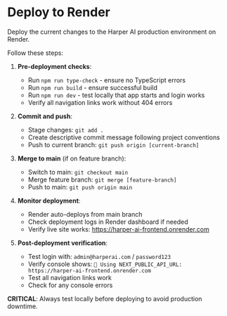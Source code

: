 # Deploy to Render

Deploy the current changes to the Harper AI production environment on Render.

Follow these steps:

1. **Pre-deployment checks**:
   - Run `npm run type-check` - ensure no TypeScript errors
   - Run `npm run build` - ensure successful build
   - Run `npm run dev` - test locally that app starts and login works
   - Verify all navigation links work without 404 errors

2. **Commit and push**:
   - Stage changes: `git add .`
   - Create descriptive commit message following project conventions
   - Push to current branch: `git push origin [current-branch]`

3. **Merge to main** (if on feature branch):
   - Switch to main: `git checkout main`
   - Merge feature branch: `git merge [feature-branch]`
   - Push to main: `git push origin main`

4. **Monitor deployment**:
   - Render auto-deploys from main branch
   - Check deployment logs in Render dashboard if needed
   - Verify live site works: https://harper-ai-frontend.onrender.com

5. **Post-deployment verification**:
   - Test login with: `admin@harperai.com` / `password123`
   - Verify console shows: `🔗 Using NEXT_PUBLIC_API_URL: https://harper-ai-frontend.onrender.com`
   - Test all navigation links work
   - Check for any console errors

**CRITICAL**: Always test locally before deploying to avoid production downtime.